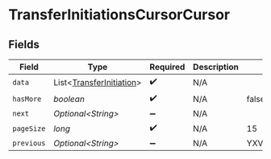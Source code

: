 # TransferInitiationsCursorCursor


## Fields

| Field                                                                  | Type                                                                   | Required                                                               | Description                                                            | Example                                                                |
| ---------------------------------------------------------------------- | ---------------------------------------------------------------------- | ---------------------------------------------------------------------- | ---------------------------------------------------------------------- | ---------------------------------------------------------------------- |
| `data`                                                                 | List\<[TransferInitiation](../../models/shared/TransferInitiation.md)> | :heavy_check_mark:                                                     | N/A                                                                    |                                                                        |
| `hasMore`                                                              | *boolean*                                                              | :heavy_check_mark:                                                     | N/A                                                                    | false                                                                  |
| `next`                                                                 | *Optional\<String>*                                                    | :heavy_minus_sign:                                                     | N/A                                                                    |                                                                        |
| `pageSize`                                                             | *long*                                                                 | :heavy_check_mark:                                                     | N/A                                                                    | 15                                                                     |
| `previous`                                                             | *Optional\<String>*                                                    | :heavy_minus_sign:                                                     | N/A                                                                    | YXVsdCBhbmQgYSBtYXhpbXVtIG1heF9yZXN1bHRzLol=                           |